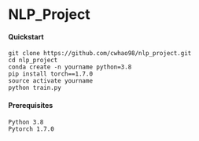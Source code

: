 # NLP_Project

#### Quickstart

```python3
git clone https://github.com/cwhao98/nlp_project.git
cd nlp_project
conda create -n yourname python=3.8
pip install torch==1.7.0
source activate yourname
python train.py
```

#### Prerequisites

```shell
Python 3.8
Pytorch 1.7.0
```

